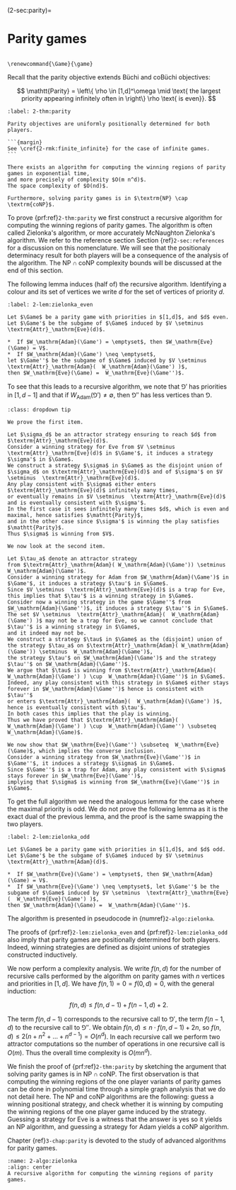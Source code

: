 (2-sec:parity)=
# Parity games

```{math}

\renewcommand{\Game}{\game}

```

Recall that the parity objective extends B&uuml;chi and coB&uuml;chi objectives:

$$
 \mathtt{Parity} =  \left\{ \rho \in [1,d]^\omega \mid \text{ the largest priority appearing infinitely often in  \right\} \rho \text{ is even}}.
$$

````{prf:theorem} Positional determinacy and complexity of parity games
:label: 2-thm:parity

Parity objectives are uniformly positionally determined for both players.

```{margin}
See \cref{2-rmk:finite_infinite} for the case of infinite games.
```

There exists an algorithm for computing the winning regions of parity games in exponential time,
and more precisely of complexity $O(m n^d)$.
The space complexity of $O(nd)$.

Furthermore, solving parity games is in $\textrm{NP} \cap  \textrm{coNP}$.

````

To prove  {prf:ref}`2-thm:parity` we first construct a recursive algorithm for computing the winning regions of parity games.
The algorithm is often called Zielonka's algorithm, or more accurately McNaughton Zielonka's algorithm.
We refer to the reference section Section {ref}`2-sec:references` for a discussion on this nomenclature.
We will see that the positionaly determinacy result for both players will be a consequence of the analysis of the algorithm.
The $\textrm{NP} \cap  \textrm{coNP}$ complexity bounds will be discussed at the end of this section.

The following lemma induces (half of) the recursive algorithm.
Identifying a colour and its set of vertices we write $d$ for the set of vertices of priority $d$.

````{prf:lemma} Fixed point characterisation of the winning regions for parity games
:label: 2-lem:zielonka_even

Let $\Game$ be a parity game with priorities in $[1,d]$, and $d$ even.
Let $\Game'$ be the subgame of $\Game$ induced by $V \setminus  \textrm{Attr}_\mathrm{Eve}(d)$.

*  If $W_\mathrm{Adam}(\Game') = \emptyset$, then $W_\mathrm{Eve}(\Game) = V$.
*  If $W_\mathrm{Adam}(\Game') \neq \emptyset$, 
let $\Game''$ be the subgame of $\Game$ induced by $V \setminus  \textrm{Attr}_\mathrm{Adam}(  W_\mathrm{Adam}(\Game') )$,
then $W_\mathrm{Eve}(\Game) =  W_\mathrm{Eve}(\Game'')$.

````

To see that this leads to a recursive algorithm, we note that $\Game'$ has priorities in $[1,d-1]$
and that if $W_\mathrm{Adam}(\Game') \neq \emptyset$, then $\Game''$ has less vertices than $\Game$.

````{admonition} Proof
:class: dropdown tip

We prove the first item. 

Let $\sigma_d$ be an attractor strategy ensuring to reach $d$ from $\textrm{Attr}_\mathrm{Eve}(d)$.
Consider a winning strategy for Eve from $V \setminus  \textrm{Attr}_\mathrm{Eve}(d)$ in $\Game'$, it induces a strategy $\sigma'$ in $\Game$.
We construct a strategy $\sigma$ in $\Game$ as the disjoint union of $\sigma_d$ on $\textrm{Attr}_\mathrm{Eve}(d)$ and of $\sigma'$ on $V \setminus  \textrm{Attr}_\mathrm{Eve}(d)$.
Any play consistent with $\sigma$ either enters $\textrm{Attr}_\mathrm{Eve}(d)$ infinitely many times, 
or eventually remains in $V \setminus  \textrm{Attr}_\mathrm{Eve}(d)$ and is eventually consistent with $\sigma'$.
In the first case it sees infinitely many times $d$, which is even and maximal, hence satisfies $\mathtt{Parity}$, 
and in the other case since $\sigma'$ is winning the play satisfies $\mathtt{Parity}$.
Thus $\sigma$ is winning from $V$.

We now look at the second item.

Let $\tau_a$ denote an attractor strategy 
from $\textrm{Attr}_\mathrm{Adam}( W_\mathrm{Adam}(\Game')) \setminus  W_\mathrm{Adam}(\Game')$.
Consider a winning strategy for Adam from $W_\mathrm{Adam}(\Game')$ in $\Game'$, it induces a strategy $\tau'$ in $\Game$.
Since $V \setminus  \textrm{Attr}_\mathrm{Eve}(d)$ is a trap for Eve, this implies that $\tau'$ is a winning strategy in $\Game$.
Consider now a winning strategy in the game $\Game''$ from $W_\mathrm{Adam}(\Game'')$, it induces a strategy $\tau''$ in $\Game$.
The set $V \setminus  \textrm{Attr}_\mathrm{Adam}(  W_\mathrm{Adam}(\Game') )$ may not be a trap for Eve, so we cannot conclude that $\tau''$ is a winning strategy in $\Game$,
and it indeed may not be.
We construct a strategy $\tau$ in $\Game$ as the (disjoint) union of the strategy $\tau_a$ on $\textrm{Attr}_\mathrm{Adam}( W_\mathrm{Adam}(\Game')) \setminus  W_\mathrm{Adam}(\Game')$,
the strategy $\tau'$ on $W_\mathrm{Adam}(\Game')$ and the strategy $\tau''$ on $W_\mathrm{Adam}(\Game'')$.
We argue that $\tau$ is winning from $\textrm{Attr}_\mathrm{Adam}(  W_\mathrm{Adam}(\Game') ) \cup  W_\mathrm{Adam}(\Game'')$ in $\Game$.
Indeed, any play consistent with this strategy in $\Game$ either stays forever in $W_\mathrm{Adam}(\Game'')$ hence is consistent with $\tau''$
or enters $\textrm{Attr}_\mathrm{Adam}(  W_\mathrm{Adam}(\Game') )$, hence is eventually consistent with $\tau'$.
In both cases this implies that the play is winning.
Thus we have proved that $\textrm{Attr}_\mathrm{Adam}(  W_\mathrm{Adam}(\Game') ) \cup  W_\mathrm{Adam}(\Game'') \subseteq  W_\mathrm{Adam}(\Game)$.

We now show that $W_\mathrm{Eve}(\Game'') \subseteq  W_\mathrm{Eve}(\Game)$, which implies the converse inclusion.
Consider a winning strategy from $W_\mathrm{Eve}(\Game'')$ in $\Game''$, it induces a strategy $\sigma$ in $\Game$.
Since $\Game''$ is a trap for Adam, any play consistent with $\sigma$ stays forever in $W_\mathrm{Eve}(\Game'')$, 
implying that $\sigma$ is winning from $W_\mathrm{Eve}(\Game'')$ in $\Game$.

````

To get the full algorithm we need the analogous lemma for the case where the maximal priority is odd.
We do not prove the following lemma as it is the exact dual of the previous lemma, and the proof is the same swapping the two players.

````{prf:lemma} Dual fixed point characterisation of the winning regions for parity games
:label: 2-lem:zielonka_odd

Let $\Game$ be a parity game with priorities in $[1,d]$, and $d$ odd.
Let $\Game'$ be the subgame of $\Game$ induced by $V \setminus  \textrm{Attr}_\mathrm{Adam}(d)$.

*  If $W_\mathrm{Eve}(\Game') = \emptyset$, then $W_\mathrm{Adam}(\Game) = V$.
*  If $W_\mathrm{Eve}(\Game') \neq \emptyset$, let $\Game''$ be the subgame of $\Game$ induced by $V \setminus  \textrm{Attr}_\mathrm{Eve}(  W_\mathrm{Eve}(\Game') )$,
then $W_\mathrm{Adam}(\Game) =  W_\mathrm{Adam}(\Game'')$.

````

The algorithm is presented in pseudocode in {numref}`2-algo:zielonka`.

The proofs of  {prf:ref}`2-lem:zielonka_even` and  {prf:ref}`2-lem:zielonka_odd` also imply that parity games are positionally determined for both players.
Indeed, winning strategies are defined as disjoint unions of strategies constructed inductively.

We now perform a complexity analysis.
We write $f(n,d)$ for the number of recursive calls performed by the algorithm on parity games with $n$ vertices and priorities in $[1,d]$.
We have $f(n,1) = 0 = f(0,d) = 0$, with the general induction:

$$
f(n,d) \le f(n,d-1) + f(n-1,d) + 2.
$$

The term $f(n,d-1)$ corresponds to the recursive call to $\Game'$, 
the term $f(n-1,d)$ to the recursive call to $\Game''$.
We obtain $f(n,d) \le n \cdot f(n,d-1) + 2n$,
so $f(n,d) \le 2(n + n^2 + \dots + n^{d-1}) = O(n^d)$.
In each recursive call we perform two attractor computations so the number of operations
in one recursive call is $O(m)$.
Thus the overall time complexity is $O(m n^d)$.

We finish the proof of  {prf:ref}`2-thm:parity` by sketching the argument that solving parity games is in $\textrm{NP} \cap  \textrm{coNP}$.
The first observation is that computing the winning regions of the one player variants of parity games can be done in polynomial time
through a simple graph analysis that we do not detail here.
The $\textrm{NP}$ and $\textrm{coNP}$ algorithms are the following: guess a winning positional strategy,
and check whether it is winning by computing the winning regions of the one player game induced by the strategy.
Guessing a strategy for Eve is a witness that the answer is yes so it yields an $\textrm{NP}$ algorithm,
and guessing a strategy for Adam yields a $\textrm{coNP}$ algorithm.

Chapter {ref}`3-chap:parity` is devoted to the study of advanced algorithms for parity games.

```{figure} ./../FigAndAlgos/2-algo:zielonka.png
:name: 2-algo:zielonka
:align: center
A recursive algorithm for computing the winning regions of parity games.
```
